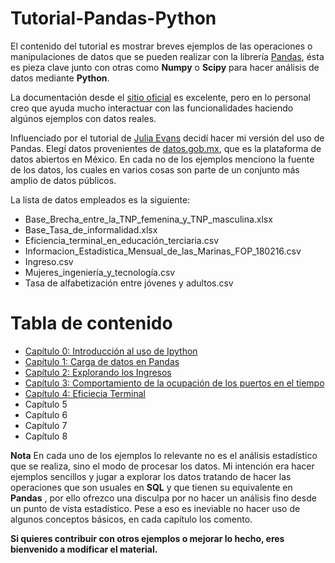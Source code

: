 # Tutorial-Pandas-Python
  
El contenido del tutorial es mostrar breves ejemplos de las operaciones o manipulaciones de datos que se pueden realizar con la librería [Pandas](http://pandas.pydata.org/), ésta es pieza clave junto con otras como **Numpy** o **Scipy** para hacer análisis de datos mediante **Python**.
  
La documentación desde el [sitio oficial](http://pandas.pydata.org/pandas-docs/stable/) es excelente, pero en lo personal creo que ayuda mucho interactuar con las funcionalidades haciendo algúnos ejemplos con datos reales. 
  
Influenciado por el tutorial de [Julia Evans](https://github.com/jvns/pandas-cookbook) decidí hacer mi versión del uso de Pandas. Elegí datos provenientes de [datos.gob.mx](http://datos.gob.mx/), que es la plataforma de datos abiertos en México. En cada no de los ejemplos menciono la fuente de los datos, los cuales en varios cosas son parte de un conjunto más amplio de datos públicos.
  
La lista de datos empleados es la siguiente:

  *  Base_Brecha_entre_la_TNP_femenina_y_TNP_masculina.xlsx
  *  Base_Tasa_de_informalidad.xlsx
  *  Eficiencia_terminal_en_educación_terciaria.csv
  *  Informacion_Estadistica_Mensual_de_las_Marinas_FOP_180216.csv
  *  Ingreso.csv
  *  Mujeres_ingeniería_y_tecnología.csv
  *  Tasa de alfabetización entre jóvenes y adultos.csv

Tabla de contenido
==================
 * [Capítulo 0: Introducción al uso de Ipython](http://nbviewer.jupyter.org/github/dlegor/Tutorial-Pandas-Python/blob/master/Code/Cap%C3%ADtulo_0-Recorrido_por_Ipython.ipynb)
 * [Capítulo 1: Carga de datos en Pandas](http://nbviewer.jupyter.org/github/dlegor/Tutorial-Pandas-Python/blob/master/Code/Cap%C3%ADtulo_1-Carga_Pandas.ipynb)
 * [Capítulo 2: Explorando los Ingresos](http://nbviewer.jupyter.org/github/dlegor/Tutorial-Pandas-Python/blob/master/Code/Capitulo_2-Exploraci%C3%B3n.ipynb)
 * [Capítulo 3: Comportamiento de la ocupación de los puertos en el tiempo](http://nbviewer.jupyter.org/github/dlegor/Tutorial-Pandas-Python/blob/master/Code/Cap%C3%ADtulo_3-Comportamiento%20de%20los%20puertos.ipynb)
 * [Capítulo 4: Eficiecia Terminal](http://nbviewer.jupyter.org/github/dlegor/Tutorial-Pandas-Python/blob/master/Code/Cap%C3%ADtulo_4-Eficiancia_Terminal.ipynb)
 * Capítulo 5
 * Capítulo 6
 * Capítulo 7
 * Capítulo 8
 
**Nota** En cada uno de los ejemplos lo relevante no es el análisis estadístico que se realiza, sino el modo de procesar los datos. Mi intención era hacer ejemplos sencillos y jugar a explorar los datos tratando de hacer las operaciones que son usuales en **SQL** y que tienen su equivalente en **Pandas** , por ello ofrezco una disculpa por no hacer un análisis fino desde un punto de vista estadístico. Pese a eso es ineviable no hacer uso de algunos conceptos básicos, en cada capítulo los comento.

**Si quieres contribuir con otros ejemplos o mejorar lo hecho, eres bienvenido a modificar el material.**


  
  
  
  
  
